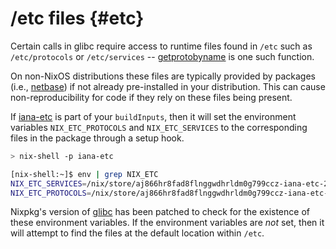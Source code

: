 # /etc files {#etc}

Certain calls in glibc require access to runtime files found in `/etc` such as `/etc/protocols` or `/etc/services` -- [getprotobyname](https://linux.die.net/man/3/getprotobyname) is one such function.

On non-NixOS distributions these files are typically provided by packages (i.e., [netbase](https://packages.debian.org/sid/netbase)) if not already pre-installed in your distribution. This can cause non-reproducibility for code if they rely on these files being present.

If [iana-etc](https://hydra.nixos.org/job/nixos/trunk-combined/nixpkgs.iana-etc.x86_64-linux) is part of your `buildInputs`, then it will set the environment variables `NIX_ETC_PROTOCOLS` and `NIX_ETC_SERVICES` to the corresponding files in the package through a setup hook.


```bash
> nix-shell -p iana-etc

[nix-shell:~]$ env | grep NIX_ETC
NIX_ETC_SERVICES=/nix/store/aj866hr8fad8flnggwdhrldm0g799ccz-iana-etc-20210225/etc/services
NIX_ETC_PROTOCOLS=/nix/store/aj866hr8fad8flnggwdhrldm0g799ccz-iana-etc-20210225/etc/protocols
```

Nixpkg's version of [glibc](https://github.com/NixOS/nixpkgs/blob/master/pkgs/development/libraries/glibc/default.nix) has been patched to check for the existence of these environment variables. If the environment variables are *not* set, then it will attempt to find the files at the default location within `/etc`.
